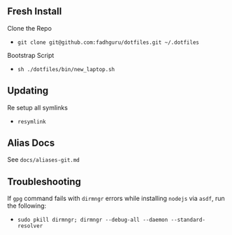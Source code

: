 ## Fresh Install

Clone the Repo
- `git clone git@github.com:fadhguru/dotfiles.git ~/.dotfiles`

Bootstrap Script
- `sh ./dotfiles/bin/new_laptop.sh`

## Updating

Re setup all symlinks
- `resymlink`

## Alias Docs

See `docs/aliases-git.md`

## Troubleshooting

If `gpg` command fails with `dirmngr` errors while installing `nodejs` via `asdf`, run the following:
- `sudo pkill dirmngr; dirmngr --debug-all --daemon --standard-resolver`
